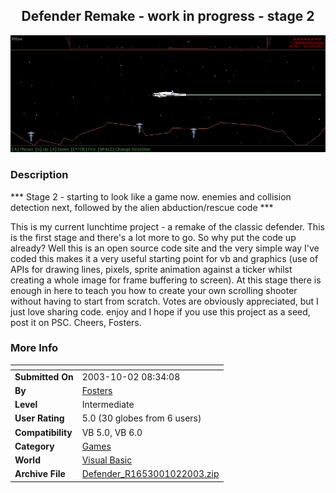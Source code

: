 ﻿<div align="center">

## Defender Remake \- work in progress \- stage 2

<img src="PIC2003102952102427.gif">
</div>

### Description

*** Stage 2 - starting to look like a game now. enemies and collision detection next, followed by the alien abduction/rescue code ***

This is my current lunchtime project - a remake of the classic defender. This is the first stage and there's a lot more to go. So why put the code up already? Well this is an open source code site and the very simple way I've coded this makes it a very useful starting point for vb and graphics (use of APIs for drawing lines, pixels, sprite animation against a ticker whilst creating a whole image for frame buffering to screen). At this stage there is enough in here to teach you how to create your own scrolling shooter without having to start from scratch. Votes are obviously appreciated, but I just love sharing code. enjoy and I hope if you use this project as a seed, post it on PSC. Cheers, Fosters.
 
### More Info
 


<span>             |<span>
---                |---
**Submitted On**   |2003-10-02 08:34:08
**By**             |[Fosters](https://github.com/Planet-Source-Code/PSCIndex/blob/master/ByAuthor/fosters.md)
**Level**          |Intermediate
**User Rating**    |5.0 (30 globes from 6 users)
**Compatibility**  |VB 5\.0, VB 6\.0
**Category**       |[Games](https://github.com/Planet-Source-Code/PSCIndex/blob/master/ByCategory/games__1-38.md)
**World**          |[Visual Basic](https://github.com/Planet-Source-Code/PSCIndex/blob/master/ByWorld/visual-basic.md)
**Archive File**   |[Defender\_R1653001022003\.zip](https://github.com/Planet-Source-Code/fosters-defender-remake-work-in-progress-stage-2__1-48954/archive/master.zip)








